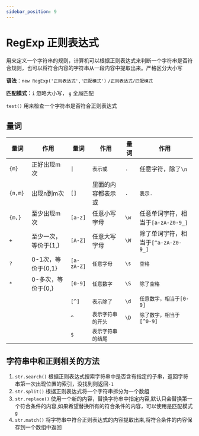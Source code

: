 ```yaml
---
sidebar_position: 9
---
```


# RegExp 正则表达式

用来定义一个字符串的规则，计算机可以根据正则表达式来判断一个字符串是否符合规则，也可以将符合内容的字符串从一段内容中提取出来。严格区分大小写

**语法**：`new RegExp('正则表达式','匹配模式')` `/正则表达式/匹配模式`

**匹配模式**：`i` 忽略大小写， `g` 全局匹配

`test()` 用来检查一个字符串是否符合正则表达式

## 量词

| 量词       | 作用            | 量词         | 作用        | 量词    | 作用                        |
|----------|---------------|------------|-----------|-------|---------------------------|
| `{m}`    | 正好出现m次        | `\|`          | `表示或` | `.` | 任意字符，除了`\n`                 |
| `{n,m}`  | 出现n到m次        | `[]`       | 里面的内容都表示或 | `.`   | `表示.`                     |
| `{m,}  ` | 至少出现m次        | `[a-z]`    | 任意小写字母    | `\w`  | 任意单词字符，相当于`[a-zA-Z0-9_]`  |
| `+`      | 至少一次，等价于{1,}  | `[A-Z]`    | 任意大写字母    | `\W`  | 除了单词字符，相当于`[^a-zA-Z0-9_]` |
| `?`      | 0-1次，等价于{0,1} | `[a-zA-Z]` | `任意字母`    | `\s`  | `空格`                      |
| `*`      | 0-多次，等价于{0,}  | `[0-9]`    | `任意数字`    | `\S`  | `除了空格`                    |
|          |               | `[^]`      | `表示除了`    | `\d`  | `任意数字，相当于[0-9]`           |
|          |               | `^`        | `表示字符串的开头` | `\D`  | `除了数字，相当于[^0-9]`          |
|          |               | `$`        | `表示字符串的结尾` |       |                           |

## 字符串中和正则相关的方法

1. `str.search()` 根据正则表达式搜索字符串中是否含有指定的子串，返回字符串第一次出现位置的索引，没找到则返回`-1`
2. `str.split()` 根据正则表达式将一个字符串拆分为一个数组
3. `str.replace()`
   使用一个新的内容，替换字符串中指定内容,默认只会替换第一个符合条件的内容,如果希望替换所有的符合条件的内容，可以使用是匹配模式`g`
4. `str.match()` 将字符串中符合正则表达式的内容提取出来,将符合条件的内容保存到一个数组中返回


